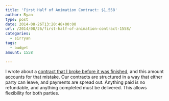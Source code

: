 ```yaml
---
title: 'First Half of Animation Contract: $1,558'
author: Ryan
type: post
date: 2014-08-26T13:20:48+00:00
url: /2014/08/26/first-half-of-animation-contract-1558/
categories:
  - sirryan
tags:
  - budget
amount: 1558

---
```

I wrote about a <a href="http://battleofbrothers.com/sirryan/my-experiences-hiring-an-artist-part-2" target="_blank">contract that I broke before it was finished</a>, and this amount accounts for that mistake. Our contracts are structured in a way that either party can leave, and payments are spread out. Anything paid is no refundable, and anything completed must be delivered. This allows flexibility for both parties.
<!--more-->